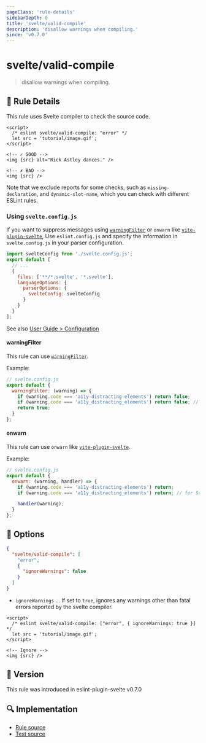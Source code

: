 ```yaml
---
pageClass: 'rule-details'
sidebarDepth: 0
title: 'svelte/valid-compile'
description: 'disallow warnings when compiling.'
since: 'v0.7.0'
---
```


# svelte/valid-compile

> disallow warnings when compiling.

## :book: Rule Details

This rule uses Svelte compiler to check the source code.

<!--eslint-skip-->

```svelte
<script>
  /* eslint svelte/valid-compile: "error" */
  let src = 'tutorial/image.gif';
</script>

<!-- ✓ GOOD -->
<img {src} alt="Rick Astley dances." />

<!-- ✗ BAD -->
<img {src} />
```

Note that we exclude reports for some checks, such as `missing-declaration`, and `dynamic-slot-name`, which you can check with different ESLint rules.

### Using `svelte.config.js`

If you want to suppress messages using [`warningFilter`](https://svelte.dev/docs/svelte/svelte-compiler#ModuleCompileOptions) or `onwarn` like [`vite-plugin-svelte`](https://github.com/sveltejs/vite-plugin-svelte/blob/main/docs/config.md#onwarn), Use `eslint.config.js` and specify the information in `svelte.config.js` in your parser configuration.

```js
import svelteConfig from './svelte.config.js';
export default [
  // ...
  {
    files: ['**/*.svelte', '*.svelte'],
    languageOptions: {
      parserOptions: {
        svelteConfig: svelteConfig
      }
    }
  }
];
```

See also [User Guide > Configuration](https://github.com/sveltejs/eslint-plugin-svelte/tree/refs/tags/main/docs/user-guide.md#configuration)

#### warningFilter

This rule can use [`warningFilter`](https://svelte.dev/docs/svelte/svelte-compiler#ModuleCompileOptions).

Example:

```js
// svelte.config.js
export default {
  warningFilter: (warning) => {
    if (warning.code === 'a11y-distracting-elements') return false;
    if (warning.code === 'a11y_distracting_elements') return false; // for Svelte v5
    return true;
  }
};
```

#### onwarn

This rule can use `onwarn` like [`vite-plugin-svelte`](https://github.com/sveltejs/vite-plugin-svelte/blob/main/docs/config.md#onwarn).

Example:

```js
// svelte.config.js
export default {
  onwarn: (warning, handler) => {
    if (warning.code === 'a11y-distracting-elements') return;
    if (warning.code === 'a11y_distracting_elements') return; // for Svelte v5

    handler(warning);
  }
};
```

## :wrench: Options

```json
{
  "svelte/valid-compile": [
    "error",
    {
      "ignoreWarnings": false
    }
  ]
}
```

- `ignoreWarnings` ... If set to `true`, ignores any warnings other than fatal errors reported by the svelte compiler.

<!--eslint-skip-->

```svelte
<script>
  /* eslint svelte/valid-compile: ["error", { ignoreWarnings: true }] */
  let src = 'tutorial/image.gif';
</script>

<!-- Ignore -->
<img {src} />
```

## :rocket: Version

This rule was introduced in eslint-plugin-svelte v0.7.0

## :mag: Implementation

- [Rule source](https://github.com/sveltejs/eslint-plugin-svelte/blob/main/packages/eslint-plugin-svelte/src/rules/valid-compile.ts)
- [Test source](https://github.com/sveltejs/eslint-plugin-svelte/blob/main/packages/eslint-plugin-svelte/tests/src/rules/valid-compile.ts)

